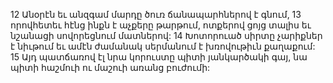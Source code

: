 12 Անօրէն եւ անզգամ մարդը ծուռ ճանապարհներով է գնում,
13 որովհետեւ հէնց ինքն է աչքերը թարթում,
ոտքերով ցոյց տալիս
եւ նշանացի սովորեցնում մատներով:
14 Խոտորուած սիրտը չարիքներ է նիւթում
եւ ամէն ժամանակ սերմանում է խռովութիւն քաղաքում:
15 Այդ պատճառով էլ նրա կորուստը պիտի յանկարծակի գայ,
նա պիտի հաշմուի ու մաշուի առանց բուժումի:
